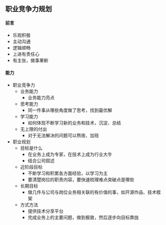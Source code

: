 ## 职业竞争力规划

#### 前言
- 乐观积极
- 主动沟通
- 逻辑顺畅
- 上进有责任心
- 有主张，做事果断

#### 能力
- 职业竞争力
    + 业务能力
        - 业务能力亮点
    + 思考能力
        - 同一件事从哪些角度做了思考，找到最优解
    + 学习能力
        - 如何体现不断学习新的业务和技术，沉淀、总结
    + 无上限的付出
        - 对于无法解决的问题可以熬夜、加班
- 职业规划
    + 目标是什么
        - 在业务上成为专家，在技术上成为行业大牛
        - 结合公司叙述
    + 近阶段目标
        - 不断学习和积累各方面经验，以学习为主
        - 要清楚岗位的职责内容，要快速梳理难点突破点是哪些
    + 长期目标
        - 做几件与公司与岗位业务相关联的有价值的事，如开源作品、技术框架
    + 方式方法
        - 提供技术分享平台
        - 完成业务上的主要问题，做到极致，然后逐步向目标靠拢